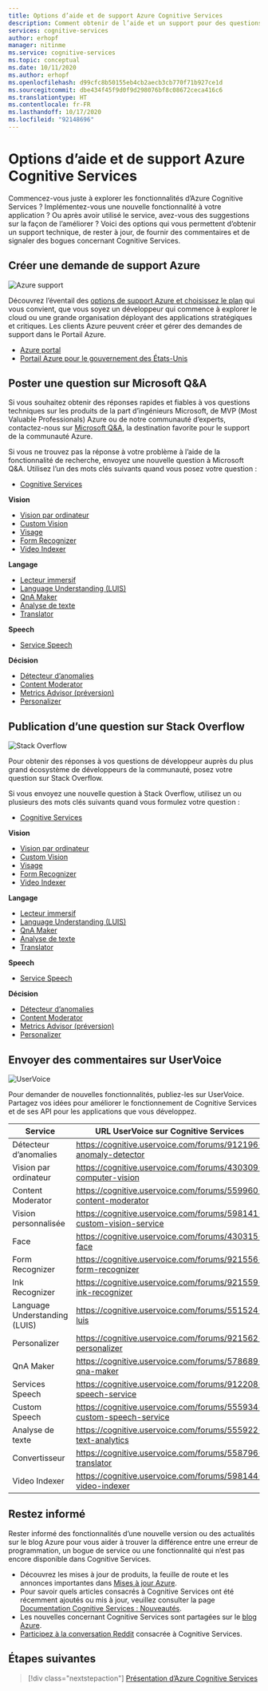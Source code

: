 ```yaml
---
title: Options d’aide et de support Azure Cognitive Services
description: Comment obtenir de l’aide et un support pour des questions et des problèmes rencontrés quand vous créez des applications s’intégrant à Azure Cognitive Services.
services: cognitive-services
author: erhopf
manager: nitinme
ms.service: cognitive-services
ms.topic: conceptual
ms.date: 10/11/2020
ms.author: erhopf
ms.openlocfilehash: d99cfc8b50155eb4cb2aecb3cb770f71b927ce1d
ms.sourcegitcommit: dbe434f45f9d0f9d298076bf8c08672ceca416c6
ms.translationtype: HT
ms.contentlocale: fr-FR
ms.lasthandoff: 10/17/2020
ms.locfileid: "92148696"
---
```

# <a name="azure-cognitive-services-support-and-help-options"></a>Options d’aide et de support Azure Cognitive Services

Commencez-vous juste à explorer les fonctionnalités d’Azure Cognitive Services ? Implémentez-vous une nouvelle fonctionnalité à votre application ? Ou après avoir utilisé le service, avez-vous des suggestions sur la façon de l’améliorer ? Voici des options qui vous permettent d’obtenir un support technique, de rester à jour, de fournir des commentaires et de signaler des bogues concernant Cognitive Services.

## <a name="create-an-azure-support-request"></a>Créer une demande de support Azure

<div class='icon is-large'>
    <img alt='Azure support' src='https://docs.microsoft.com/media/logos/logo_azure.svg'>
</div>

Découvrez l’éventail des [options de support Azure et choisissez le plan](https://azure.microsoft.com/support/plans) qui vous convient, que vous soyez un développeur qui commence à explorer le cloud ou une grande organisation déployant des applications stratégiques et critiques. Les clients Azure peuvent créer et gérer des demandes de support dans le Portail Azure.

* [Azure portal](https://ms.portal.azure.com/#blade/Microsoft_Azure_Support/HelpAndSupportBlade/overview)
* [Portail Azure pour le gouvernement des États-Unis](https://portal.azure.us)

## <a name="post-a-question-on-microsoft-qa"></a>Poster une question sur Microsoft Q&A

Si vous souhaitez obtenir des réponses rapides et fiables à vos questions techniques sur les produits de la part d’ingénieurs Microsoft, de MVP (Most Valuable Professionals) Azure ou de notre communauté d’experts, contactez-nous sur [Microsoft Q&A](https://docs.microsoft.com/answers/products/azure?product=all), la destination favorite pour le support de la communauté Azure.

Si vous ne trouvez pas la réponse à votre problème à l’aide de la fonctionnalité de recherche, envoyez une nouvelle question à Microsoft Q&A. Utilisez l’un des mots clés suivants quand vous posez votre question :

* [Cognitive Services](https://docs.microsoft.com/answers/topics/azure-cognitive-services.html)

**Vision**

* [Vision par ordinateur](https://docs.microsoft.com/answers/topics/azure-computer-vision.html)
* [Custom Vision](https://docs.microsoft.com/answers/topics/azure-custom-vision.html)
* [Visage](https://docs.microsoft.com/answers/topics/azure-face.html)
* [Form Recognizer](https://docs.microsoft.com/answers/topics/azure-form-recognizer.html)
* [Video Indexer](https://docs.microsoft.com/answers/topics/azure-media-services.html)

**Langage**

* [Lecteur immersif](https://docs.microsoft.com/answers/topics/azure-immersive-reader.html)
* [Language Understanding (LUIS)](https://docs.microsoft.com/answers/topics/azure-language-understanding.html)
* [QnA Maker](https://docs.microsoft.com/answers/topics/azure-qna-maker.html)
* [Analyse de texte](https://docs.microsoft.com/answers/topics/azure-text-analytics.html)
* [Translator](https://docs.microsoft.com/answers/topics/azure-translator.html)

**Speech**

* [Service Speech](https://docs.microsoft.com/answers/topics/azure-speech.html)


**Décision**

* [Détecteur d’anomalies](https://docs.microsoft.com/answers/topics/azure-anomaly-detector.html) 
* [Content Moderator](https://docs.microsoft.com/answers/topics/azure-content-moderator.html)
* [Metrics Advisor (préversion)]()
* [Personalizer](https://docs.microsoft.com/answers/topics/azure-personalizer.html)

## <a name="post-a-question-to-stack-overflow"></a>Publication d’une question sur Stack Overflow

<div class='icon is-large'>
    <img alt='Stack Overflow' src='https://docs.microsoft.com/media/logos/logo_stackoverflow.svg'>
</div>

Pour obtenir des réponses à vos questions de développeur auprès du plus grand écosystème de développeurs de la communauté, posez votre question sur Stack Overflow.

Si vous envoyez une nouvelle question à Stack Overflow, utilisez un ou plusieurs des mots clés suivants quand vous formulez votre question :

* [Cognitive Services](https://stackoverflow.com/questions/tagged/azure-cognitive-services)

**Vision**

* [Vision par ordinateur](https://stackoverflow.com/search?q=azure+computer+vision)
* [Custom Vision](https://stackoverflow.com/search?q=azure+custom+vision)
* [Visage](https://stackoverflow.com/search?q=azure+face)
* [Form Recognizer](https://stackoverflow.com/search?q=azure+form+recognizer)
* [Video Indexer](https://stackoverflow.com/search?q=azure+video+indexer)

**Langage**

* [Lecteur immersif](https://stackoverflow.com/search?q=azure+immersive+reader)
* [Language Understanding (LUIS)](https://stackoverflow.com/search?q=azure+luis+language+understanding)
* [QnA Maker](https://stackoverflow.com/search?q=azure+qna+maker)
* [Analyse de texte](https://stackoverflow.com/search?q=azure+text+analytics)
* [Translator](https://stackoverflow.com/search?q=azure+translator+text)

**Speech**

* [Service Speech](https://stackoverflow.com/search?q=azure+speech)

**Décision**

* [Détecteur d’anomalies](https://stackoverflow.com/search?q=azure+anomaly+detector) 
* [Content Moderator](https://stackoverflow.com/search?q=azure+content+moderator)
* [Metrics Advisor (préversion)](https://stackoverflow.com/search?q=azure+metrics+advisor)
* [Personalizer](https://stackoverflow.com/search?q=azure+personalizer)

## <a name="submit-feedback-on-user-voice"></a>Envoyer des commentaires sur UserVoice

<div class='icon is-large'>
    <img alt='UserVoice' src='https://docs.microsoft.com/media/logos/logo-uservoice.svg'>
</div>

Pour demander de nouvelles fonctionnalités, publiez-les sur UserVoice. Partagez vos idées pour améliorer le fonctionnement de Cognitive Services et de ses API pour les applications que vous développez. 

| Service                       | URL UserVoice sur Cognitive Services |
|-------------------------------|---------------|
| Détecteur d’anomalies              | https://cognitive.uservoice.com/forums/912196-anomaly-detector |
| Vision par ordinateur               | https://cognitive.uservoice.com/forums/430309-computer-vision |
| Content Moderator             | https://cognitive.uservoice.com/forums/559960-content-moderator |
| Vision personnalisée                 | https://cognitive.uservoice.com/forums/598141-custom-vision-service |
| Face                          | https://cognitive.uservoice.com/forums/430315-face |
| Form Recognizer               | https://cognitive.uservoice.com/forums/921556-form-recognizer |
| Ink Recognizer                | https://cognitive.uservoice.com/forums/921559-ink-recognizer |
| Language Understanding (LUIS) | https://cognitive.uservoice.com/forums/551524-luis |
| Personalizer                  | https://cognitive.uservoice.com/forums/921562-personalizer |
| QnA Maker                     | https://cognitive.uservoice.com/forums/578689-qna-maker |
| Services Speech               | https://cognitive.uservoice.com/forums/912208-speech-service |
| Custom Speech                 | https://cognitive.uservoice.com/forums/555934-custom-speech-service |
| Analyse de texte                | https://cognitive.uservoice.com/forums/555922-text-analytics |
| Convertisseur               | https://cognitive.uservoice.com/forums/558796-translator |
| Video Indexer                 | https://cognitive.uservoice.com/forums/598144-video-indexer |

## <a name="stay-informed"></a>Restez informé

Rester informé des fonctionnalités d’une nouvelle version ou des actualités sur le blog Azure pour vous aider à trouver la différence entre une erreur de programmation, un bogue de service ou une fonctionnalité qui n’est pas encore disponible dans Cognitive Services.

* Découvrez les mises à jour de produits, la feuille de route et les annonces importantes dans [Mises à jour Azure](https://azure.microsoft.com/updates/?category=ai-machine-learning&query=Azure%20Cognitive%20Services).
* Pour savoir quels articles consacrés à Cognitive Services ont été récemment ajoutés ou mis à jour, veuillez consulter la page [Documentation Cognitive Services : Nouveautés](whats-new-docs.md).
* Les nouvelles concernant Cognitive Services sont partagées sur le [blog Azure](https://azure.microsoft.com/blog/topics/cognitive-services/).
* [Participez à la conversation Reddit](https://www.reddit.com/r/AZURE/search/?q=Cognitive%20Services&restrict_sr=1) consacrée à Cognitive Services.

## <a name="next-steps"></a>Étapes suivantes

> [!div class="nextstepaction"]
> [Présentation d’Azure Cognitive Services](welcome.md)
